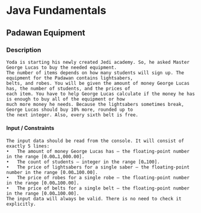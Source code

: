 # Java Fundamentals

## Padawan Equipment

### Description
    Yoda is starting his newly created Jedi academy. So, he asked Master George Lucas to buy the needed equipment. 
    The number of items depends on how many students will sign up. The equipment for the Padawan contains lightsabers,
    belts, and robes. You will be given the amount of money George Lucas has, the number of students, and the prices of
    each item. You have to help George Lucas calculate if the money he has is enough to buy all of the equipment or how 
    much more money he needs. Because the lightsabers sometimes break, George Lucas should buy 10% more, rounded up to
    the next integer. Also, every sixth belt is free. 

#### Input / Constraints 
    The input data should be read from the console. It will consist of exactly 5 lines: 
    •	The amount of money George Lucas has – the floating-point number in the range [0.00…1,000.00]. 
    •	The count of students – integer in the range [0…100]. 
    •	The price of lightsabers for a single saber – the floating-point number in the range [0.00…100.00].
    •	The price of robes for a single robe – the floating-point number in the range [0.00…100.00].
    •	The price of belts for a single belt – the floating-point number in the range [0.00…100.00]. 
    The input data will always be valid. There is no need to check it explicitly.
